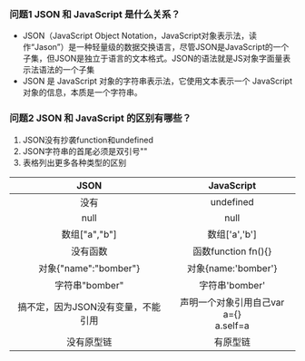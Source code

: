 ### 问题1 JSON 和 JavaScript 是什么关系？
* JSON（JavaScript Object Notation，JavaScript对象表示法，读作“Jason”）是一种轻量级的数据交换语言，尽管JSON是JavaScript的一个子集，但JSON是独立于语言的文本格式。JSON的语法就是JS对象字面量表示法语法的一个子集
* JSON 是 JavaScript 对象的字符串表示法，它使用文本表示一个 JavaScript 对象的信息，本质是一个字符串。
### 问题2 JSON 和 JavaScript 的区别有哪些？
1. JSON没有抄袭function和undefined
2. JSON字符串的首尾必须是双引号""
3. 表格列出更多各种类型的区别

|JSON|JavaScript|
|:--:|:--:|
|没有|undefined|
|null|null|
|数组["a","b"]|数组['a','b']|
|没有函数|函数function fn(){}|
|对象{"name":"bomber"}|对象{name:'bomber'}|
|字符串"bomber"|字符串'bomber'|
|搞不定，因为JSON没有变量，不能引用|声明一个对象引用自己var a={}<br>a.self=a|
|没有原型链|有原型链|